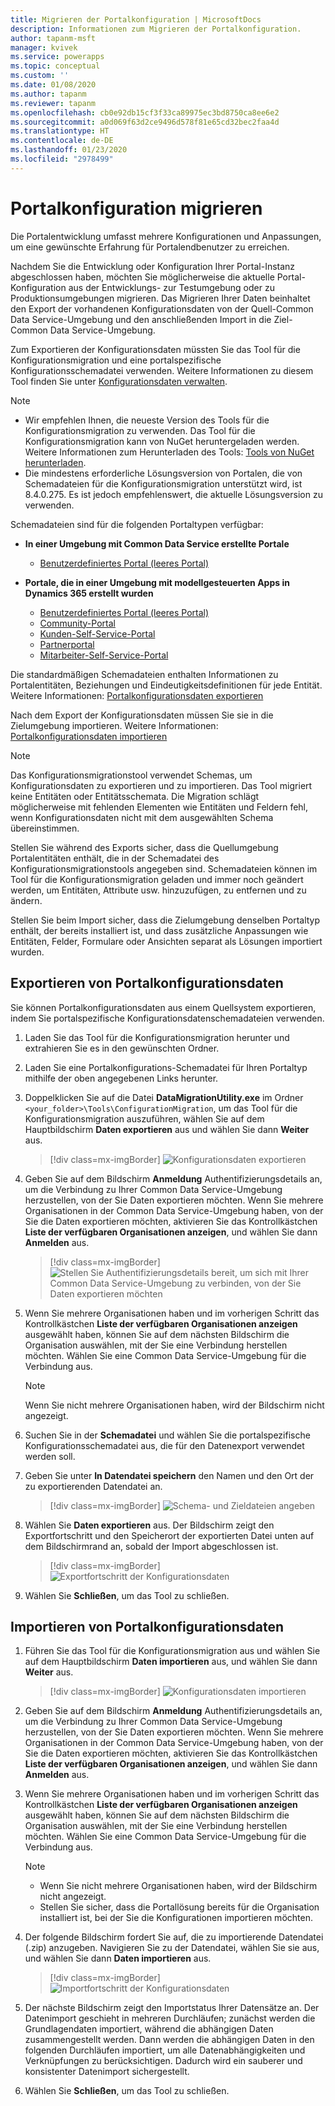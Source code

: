 ```yaml
---
title: Migrieren der Portalkonfiguration | MicrosoftDocs
description: Informationen zum Migrieren der Portalkonfiguration.
author: tapanm-msft
manager: kvivek
ms.service: powerapps
ms.topic: conceptual
ms.custom: ''
ms.date: 01/08/2020
ms.author: tapanm
ms.reviewer: tapanm
ms.openlocfilehash: cb0e92db15cf3f33ca89975ec3bd8750ca8ee6e2
ms.sourcegitcommit: a0d069f63d2ce9496d578f81e65cd32bec2faa4d
ms.translationtype: HT
ms.contentlocale: de-DE
ms.lasthandoff: 01/23/2020
ms.locfileid: "2978499"
---
```

# <a name="migrate-portal-configuration"></a>Portalkonfiguration migrieren

Die Portalentwicklung umfasst mehrere Konfigurationen und Anpassungen, um eine gewünschte Erfahrung für Portalendbenutzer zu erreichen.

Nachdem Sie die Entwicklung oder Konfiguration Ihrer Portal-Instanz abgeschlossen haben, möchten Sie möglicherweise die aktuelle Portal-Konfiguration aus der Entwicklungs- zur Testumgebung oder zu Produktionsumgebungen migrieren. Das Migrieren Ihrer Daten beinhaltet den Export der vorhandenen Konfigurationsdaten von der Quell-Common Data Service-Umgebung und den anschließenden Import in die Ziel-Common Data Service-Umgebung.

Zum Exportieren der Konfigurationsdaten müssten Sie das Tool für die Konfigurationsmigration und eine portalspezifische Konfigurationsschemadatei verwenden. Weitere Informationen zu diesem Tool finden Sie unter [Konfigurationsdaten verwalten](https://docs.microsoft.com/dynamics365/customer-engagement/admin/manage-configuration-data).

> [!NOTE]
> - Wir empfehlen Ihnen, die neueste Version des Tools für die Konfigurationsmigration zu verwenden. Das Tool für die Konfigurationsmigration kann von NuGet heruntergeladen werden. Weitere Informationen zum Herunterladen des Tools: [Tools von NuGet herunterladen](https://docs.microsoft.com/dynamics365/customer-engagement/developer/download-tools-nuget).
> - Die mindestens erforderliche Lösungsversion von Portalen, die von Schemadateien für die Konfigurationsmigration unterstützt wird, ist 8.4.0.275. Es ist jedoch empfehlenswert, die aktuelle Lösungsversion zu verwenden.

Schemadateien sind für die folgenden Portaltypen verfügbar:

- **In einer Umgebung mit Common Data Service erstellte Portale**
    - [Benutzerdefiniertes Portal (leeres Portal)](https://go.microsoft.com/fwlink/p/?linkid=2110477)

- **Portale, die in einer Umgebung mit modellgesteuerten Apps in Dynamics 365 erstellt wurden**
    - [Benutzerdefiniertes Portal (leeres Portal)](https://go.microsoft.com/fwlink/p/?linkid=2019804)
    - [Community-Portal](https://go.microsoft.com/fwlink/p/?linkid=2019704)
    - [Kunden-Self-Service-Portal](https://go.microsoft.com/fwlink/p/?linkid=2019705)
    - [Partnerportal](https://go.microsoft.com/fwlink/p/?linkid=2019803)
    - [Mitarbeiter-Self-Service-Portal](https://go.microsoft.com/fwlink/p/?linkid=2019802)

Die standardmäßigen Schemadateien enthalten Informationen zu Portalentitäten, Beziehungen und Eindeutigkeitsdefinitionen für jede Entität. Weitere Informationen: [Portalkonfigurationsdaten exportieren](#export-portal-configuration-data)

Nach dem Export der Konfigurationsdaten müssen Sie sie in die Zielumgebung importieren. Weitere Informationen: [Portalkonfigurationsdaten importieren](#import-portal-configuration-data)

> [!NOTE]
> Das Konfigurationsmigrationstool verwendet Schemas, um Konfigurationsdaten zu exportieren und zu importieren. Das Tool migriert keine Entitäten oder Entitätsschemata. Die Migration schlägt möglicherweise mit fehlenden Elementen wie Entitäten und Feldern fehl, wenn Konfigurationsdaten nicht mit dem ausgewählten Schema übereinstimmen.
>
> Stellen Sie während des Exports sicher, dass die Quellumgebung Portalentitäten enthält, die in der Schemadatei des Konfigurationsmigrationstools angegeben sind. Schemadateien können im Tool für die Konfigurationsmigration geladen und immer noch geändert werden, um Entitäten, Attribute usw. hinzuzufügen, zu entfernen und zu ändern.
>
> Stellen Sie beim Import sicher, dass die Zielumgebung denselben Portaltyp enthält, der bereits installiert ist, und dass zusätzliche Anpassungen wie Entitäten, Felder, Formulare oder Ansichten separat als Lösungen importiert wurden.


## <a name="export-portal-configuration-data"></a>Exportieren von Portalkonfigurationsdaten

Sie können Portalkonfigurationsdaten aus einem Quellsystem exportieren, indem Sie portalspezifische Konfigurationsdatenschemadateien verwenden.

1.  Laden Sie das Tool für die Konfigurationsmigration herunter und extrahieren Sie es in den gewünschten Ordner.

2.  Laden Sie eine Portalkonfigurations-Schemadatei für Ihren Portaltyp mithilfe der oben angegebenen Links herunter.

3.  Doppelklicken Sie auf die Datei **DataMigrationUtility.exe** im Ordner `<your_folder>\Tools\ConfigurationMigration`, um das Tool für die Konfigurationsmigration auszuführen, wählen Sie auf dem Hauptbildschirm **Daten exportieren** aus und wählen Sie dann **Weiter** aus.
    
    > [!div class=mx-imgBorder]
    > ![Konfigurationsdaten exportieren](../media/export-config-data.png "Konfigurationsdaten exportieren")

4.  Geben Sie auf dem Bildschirm **Anmeldung** Authentifizierungsdetails an, um die Verbindung zu Ihrer Common Data Service-Umgebung herzustellen, von der Sie Daten exportieren möchten. Wenn Sie mehrere Organisationen in der Common Data Service-Umgebung haben, von der Sie die Daten exportieren möchten, aktivieren Sie das Kontrollkästchen **Liste der verfügbaren Organisationen anzeigen**, und wählen Sie dann **Anmelden** aus.

    > [!div class=mx-imgBorder]
    > ![Stellen Sie Authentifizierungsdetails bereit, um sich mit Ihrer Common Data Service-Umgebung zu verbinden, von der Sie Daten exportieren möchten](../media/export-config-login.png "Stellen Sie Authentifizierungsdetails bereit, um sich mit Ihrer Common Data Service-Umgebung zu verbinden, von der Sie Daten exportieren möchten")

5.  Wenn Sie mehrere Organisationen haben und im vorherigen Schritt das Kontrollkästchen **Liste der verfügbaren Organisationen anzeigen** ausgewählt haben, können Sie auf dem nächsten Bildschirm die Organisation auswählen, mit der Sie eine Verbindung herstellen möchten. Wählen Sie eine Common Data Service-Umgebung für die Verbindung aus. 

    > [!NOTE]
    > Wenn Sie nicht mehrere Organisationen haben, wird der Bildschirm nicht angezeigt.

6.  Suchen Sie in der **Schemadatei** und wählen Sie die portalspezifische Konfigurationsschemadatei aus, die für den Datenexport verwendet werden soll.

7.  Geben Sie unter **In Datendatei speichern** den Namen und den Ort der zu exportierenden Datendatei an.

    > [!div class=mx-imgBorder]
    > ![Schema- und Zieldateien angeben](../media/export-config-file-name.png "Schema- und Zieldateien angeben")

8.  Wählen Sie **Daten exportieren** aus. Der Bildschirm zeigt den Exportfortschritt und den Speicherort der exportierten Datei unten auf dem Bildschirmrand an, sobald der Import abgeschlossen ist.

    > [!div class=mx-imgBorder]
    > ![Exportfortschritt der Konfigurationsdaten](../media/export-config-status.png "Exportfortschritt der Konfigurationsdaten")

9.  Wählen Sie **Schließen**, um das Tool zu schließen.

## <a name="import-portal-configuration-data"></a>Importieren von Portalkonfigurationsdaten

1.  Führen Sie das Tool für die Konfigurationsmigration aus und wählen Sie auf dem Hauptbildschirm **Daten importieren** aus, und wählen Sie dann **Weiter** aus.

    > [!div class=mx-imgBorder]
    > ![Konfigurationsdaten importieren](../media/import-config-data.png "Konfigurationsdaten importieren")

2.  Geben Sie auf dem Bildschirm **Anmeldung** Authentifizierungsdetails an, um die Verbindung zu Ihrer Common Data Service-Umgebung herzustellen, von der Sie Daten exportieren möchten. Wenn Sie mehrere Organisationen in der Common Data Service-Umgebung haben, von der Sie die Daten exportieren möchten, aktivieren Sie das Kontrollkästchen **Liste der verfügbaren Organisationen anzeigen**, und wählen Sie dann **Anmelden** aus.

3.  Wenn Sie mehrere Organisationen haben und im vorherigen Schritt das Kontrollkästchen **Liste der verfügbaren Organisationen anzeigen** ausgewählt haben, können Sie auf dem nächsten Bildschirm die Organisation auswählen, mit der Sie eine Verbindung herstellen möchten. Wählen Sie eine Common Data Service-Umgebung für die Verbindung aus. 

    > [!NOTE]
    > - Wenn Sie nicht mehrere Organisationen haben, wird der Bildschirm nicht angezeigt.
    > - Stellen Sie sicher, dass die Portallösung bereits für die Organisation installiert ist, bei der Sie die Konfigurationen importieren möchten.

4.  Der folgende Bildschirm fordert Sie auf, die zu importierende Datendatei (.zip) anzugeben. Navigieren Sie zu der Datendatei, wählen Sie sie aus, und wählen Sie dann **Daten importieren** aus. 

    > [!div class=mx-imgBorder]
    > ![Importfortschritt der Konfigurationsdaten](../media/import-config-status.png "Importfortschritt der Konfigurationsdaten")

5.  Der nächste Bildschirm zeigt den Importstatus Ihrer Datensätze an. Der Datenimport geschieht in mehreren Durchläufen; zunächst werden die Grundlagendaten importiert, während die abhängigen Daten zusammengestellt werden. Dann werden die abhängigen Daten in den folgenden Durchläufen importiert, um alle Datenabhängigkeiten und Verknüpfungen zu berücksichtigen. Dadurch wird ein sauberer und konsistenter Datenimport sichergestellt. 

6.  Wählen Sie **Schließen**, um das Tool zu schließen. 
